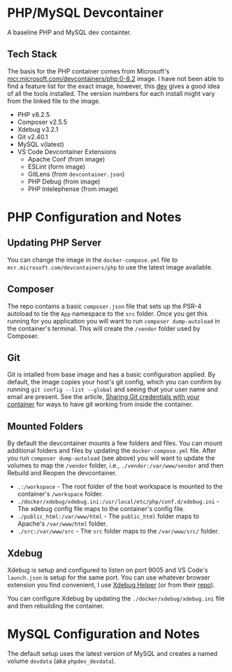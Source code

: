 # PHP/MySQL Devcontainer
A baseline PHP and MySQL dev containter.

## Tech Stack
The basis for the PHP container comes from Microsoft's [mcr.microsoft.com/devcontainers/php:0-8.2](https://hub.docker.com/_/microsoft-devcontainers-php?tab=description) image.  I have not been able to find a feature list for the exact image, however, this [dev](https://github.com/devcontainers/images/blob/main/src/php/history/dev.md) gives a good idea of all the tools installed.  The version numbers for each install might vary from the linked file to the image.

* PHP v8.2.5
* Composer v2.5.5
* Xdebug v3.2.1
* Git v2.40.1
* MySQL v(latest)
* VS Code Devcontainer Extensions
    * Apache Conf (from image)
    * ESLint (form image)
    * GitLens (from `devcontainer.json`)
    * PHP Debug (from image)
    * PHP Intelephense (from image)

# PHP Configuration and Notes
## Updating PHP Server
You can change the image in the `docker-compose.yml` file to `mcr.microsoft.com/devcontainers/php` to use the latest image available.

## Composer
The repo contains a basic `composer.json` file that sets up the PSR-4 autoload to tie the `App` namespace to the `src` folder.  Once you get this running for you application you will want to run `composer dump-autoload` in the container's terminal.  This will create the `/vendor` folder used by Composer.

## Git
Git is intalled from base image and has a basic configuration applied.  By default, the image copies your host's git config, which you can confirm by running `git config --list --global` and seeing that your user name and email are present.  See the article, [Sharing Git credentials with your container](https://code.visualstudio.com/remote/advancedcontainers/sharing-git-credentials) for ways to have git working from inside the container.

## Mounted Folders
By default the devcontainer mounts a few folders and files.  You can mount additional folders and files by updating the `docker-compose.yml` file.  After you run `composer dump-autoload` (see above) you will want to update the volumes to map the `/vendor` folder, i.e., `./vendor:/var/www/vendor` and then Rebuild and Reopen the devcontainer.

* `.:/workspace` - The root folder of the host workspace is mounted to the container's `/workspace` folder.
* `./docker/xdebug/xdebug.ini:/usr/local/etc/php/conf.d/xdebug.ini` - The xdebug config file maps to the container's config file.
* `./public_html:/var/www/html` - The `public_html` folder maps to Apache's `/var/www/html` folder.
* `./src:/var/www/src` - The `src` folder maps to the `/var/www/src/` folder.

## Xdebug
Xdebug is setup and configured to listen on port 9005 and VS Code's `launch.json` is setup for the same port.  You can use whatever browser extension you find convenient, I use [Xdebug Helper](https://chrome.google.com/webstore/detail/xdebug-helper/eadndfjplgieldjbigjakmdgkmoaaaoc) (or from their [repo](https://github.com/mac-cain13/xdebug-helper-for-chrome)).

You can configure Xdebug by updating the `./docker/xdebug/xdebug.ini` file and then rebuilding the container.

# MySQL Configuration and Notes
The default setup uses the latest version of MySQL and creates a named volume `devdata` (aka `phpdev_devdata`).